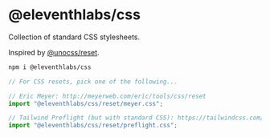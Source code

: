 # @eleventhlabs/css

Collection of standard CSS stylesheets.

Inspired by [@unocss/reset](https://github.com/unocss/unocss/tree/main/packages/reset).

```bash
npm i @eleventhlabs/css
```

```js
// For CSS resets, pick one of the following...

// Eric Meyer: http://meyerweb.com/eric/tools/css/reset
import "@eleventhlabs/css/reset/meyer.css";

// Tailwind Preflight (but with standard CSS): https://tailwindcss.com/docs/preflight
import "@eleventhlabs/css/reset/preflight.css";
```
